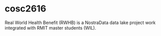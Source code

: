 # cosc2616
Real World Health Benefit (RWHB) is a NostraData data lake project work integrated with RMIT master students (WIL).
